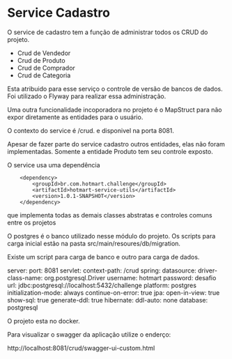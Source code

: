 # Service Cadastro

O service de cadastro tem a função de administrar todos os CRUD do projeto.

- Crud de Vendedor
- Crud de Produto
- Crud de Comprador
- Crud de Categoria

Esta atribuido para esse serviço  o controle de versão de bancos de dados. Foi utilizado o Flyway para realizar essa administração.

Uma outra funcionalidade incoporadora no projeto é o MapStruct para não expor diretamente as entidades para o usuário.

O contexto do service é /crud. e disponivel na porta 8081.

Apesar de fazer parte do service cadastro outros entidades, elas não foram implementadas. Somente a entidade Produto tem seu controle exposto.

O service usa uma dependência

		<dependency>
			<groupId>br.com.hotmart.challenge</groupId>
			<artifactId>hotmart-service-utils</artifactId>
			<version>1.0.1-SNAPSHOT</version>
		</dependency>

que implementa todas as demais classes abstratas e controles comuns entre os projetos

O postgres é o banco utilizado nesse módulo do projeto. Os scripts para carga inicial estão na pasta src/main/resoures/db/migration.

Existe um script para carga de banco e outro para carga de dados.

server:
  port: 8081
  servlet:
    context-path: /crud
spring:
  datasource:
    driver-class-name: org.postgresql.Driver
    username: hotmart
    password: desafio
    url: jdbc:postgresql://localhost:5432/challenge
    platform: postgres
    initialization-mode: always
    continue-on-error: true
  jpa:
    open-in-view: true
    show-sql: true
    generate-ddl: true
    hibernate:
      ddl-auto: none
    database: postgresql

O projeto esta no docker.

Para visualizar o swagger da aplicação utilize o enderço:

http://localhost:8081/crud/swagger-ui-custom.html

